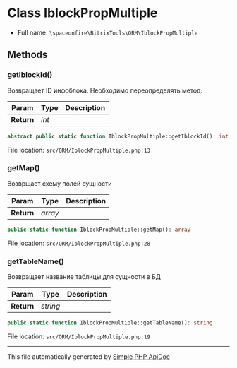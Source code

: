 # Class IblockPropMultiple

-   Full name: `\spaceonfire\BitrixTools\ORM\IblockPropMultiple`

## Methods

### getIblockId()

Возвращает ID инфоблока. Необходимо переопределять метод.

| Param      | Type  | Description |
| ---------- | ----- | ----------- |
| **Return** | _int_ |             |

```php
abstract public static function IblockPropMultiple::getIblockId(): int
```

File location: `src/ORM/IblockPropMultiple.php:13`

### getMap()

Возврщает схему полей сущности

| Param      | Type    | Description |
| ---------- | ------- | ----------- |
| **Return** | _array_ |             |

```php
public static function IblockPropMultiple::getMap(): array
```

File location: `src/ORM/IblockPropMultiple.php:28`

### getTableName()

Возвращает название таблицы для сущности в БД

| Param      | Type     | Description |
| ---------- | -------- | ----------- |
| **Return** | _string_ |             |

```php
public static function IblockPropMultiple::getTableName(): string
```

File location: `src/ORM/IblockPropMultiple.php:19`

---

This file automatically generated by [Simple PHP ApiDoc](https://github.com/spaceonfire/simple-php-apidoc)
